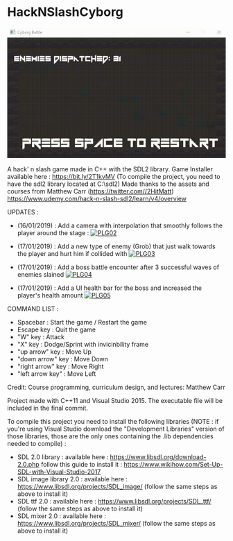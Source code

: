 # HackNSlashCyborg
[![PLG01](cyborg_battle/img/gameOverview.gif)](cyborg_battle/img/gameOverview.gif)

A hack' n slash game made in C++ with the SDL2 library.
Game Installer available here : <https://bit.ly/2T1kvMV>
(To compile the project, you need to have the sdl2 library located at C:\sdl2)
Made thanks to the assets and courses from Matthew Carr (https://twitter.com//2HitMatt)
https://www.udemy.com/hack-n-slash-sdl2/learn/v4/overview

UPDATES :
  - (16/01/2019) : Add a camera with interpolation that smoothly follows the player around the stage :
  [![PLG02](cyborg_battle/img/cyborgBattleCameraMovement.gif)](cyborg_battle/img/cyborgBattleCameraMovement.gif)
  
   - (17/01/2019) : Add a new type of enemy (Grob) that just walk towards the player and hurt him if collided with
  [![PLG03](cyborg_battle/img/grobEnemies.gif)](cyborg_battle/img/grobEnemies.gif)

  - (17/01/2019) : Add a boss battle encounter after 3 successful waves of enemies slained
  [![PLG04](cyborg_battle/img/bossBattle.gif)](cyborg_battle/img/bossBattle.gif)
  
   - (17/01/2019) : Add a UI health bar for the boss and increased the player's health amount
  [![PLG05](cyborg_battle/img/bossUIBar.gif)](cyborg_battle/img/bossUIBar.gif)
  
COMMAND LIST :
  - Spacebar : Start the game / Restart the game 
  - Escape key : Quit the game
  - "W" key : Attack
  - "X" key : Dodge/Sprint with invicinbility frame
  - "up arrow" key : Move Up
  - "down arrow" key : Move Down
  - "right arrow" key : Move Right
  - "left arrow key" : Move Left

Credit:
Course programming, curriculum design, and lectures: Matthew Carr

Project made with C++11 and Visual Studio 2015.
The executable file will be included in the final commit.

To compile this project you need to install the following libraries (NOTE : if you're using Visual Studio download the "Development Libraries" version of those libraries, those are the only ones containing the .lib dependencies needed to compile) :
  - SDL 2.0 library : 
       available here : https://www.libsdl.org/download-2.0.php
       follow this guide to install it : https://www.wikihow.com/Set-Up-SDL-with-Visual-Studio-2017
  - SDL image library 2.0 :
       available here : https://www.libsdl.org/projects/SDL_image/
       (follow the same steps as above to install it)
  - SDL ttf 2.0 :
       available here : https://www.libsdl.org/projects/SDL_ttf/
       (follow the same steps as above to install it)
  - SDL mixer 2.0 :
       available here : https://www.libsdl.org/projects/SDL_mixer/
       (follow the same steps as above to install it)
  
